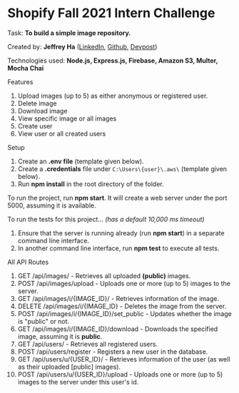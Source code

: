 
# Shopify Fall 2021 Intern Challenge

Task: **To build a simple image repository.**

Created by: **Jeffrey Ha** ([LinkedIn](https://www.linkedin.com/in/hajeffrey/), [Github](https://github.com/jeffrey447), [Devpost](https://devpost.com/jeffrey447))

Technologies used: **Node.js, Express.js, Firebase, Amazon S3, Multer, Mocha Chai**

Features
 1. Upload images (up to 5) as either anonymous or registered user.
 2. Delete image
 3. Download image
 4. View specific image or all images
 5. Create user
 6. View user or all created users

Setup
 1. Create an **.env file** (template given below).
 2. Create a **.credentials** file under `C:\Users\{user}\.aws\` (template given below).
 3. Run **npm install** in the root directory of the folder.

To run the project, run **npm start**. It will create a web server under the port 5000, assuming it is available.

To run the tests for this project... *(has a default 10,000 ms timeout)*
 1. Ensure that the server is running already (run **npm start**) in a separate command line interface.
 2. In another command line interface, run **npm test** to execute all tests.

All API Routes
 1. GET /api/images/ - Retrieves all uploaded **(public)** images.
 2. POST /api/images/upload - Uploads one or more (up to 5) images to the server.
 3. GET /api/images/i/{IMAGE_ID}/ - Retrieves information of the image.
 4. DELETE /api/images/i/{IMAGE_ID} - Deletes the image from the server.
 5. POST /api/images/i/{IMAGE_ID}/set_public - Updates whether the image is "public" or not.
 6. GET /api/images/i/{IMAGE_ID}/download - Downloads the specified image, assuming it is **public**.
 7. GET /api/users/ - Retrieves all registered users.
 8. POST /api/users/register - Registers a new user in the database.
 9. GET /api/users/u/{USER_ID}/ - Retrieves information of the user (as well as their uploaded [public] images).
 10. POST /api/users/u/{USER_ID}/upload - Uploads one or more (up to 5) images to the server under this user's id.
